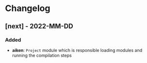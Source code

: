# Changelog

## [next] - 2022-MM-DD

### Added

- **aiken**: `Project` module which is responsible loading modules and running the compilation steps
